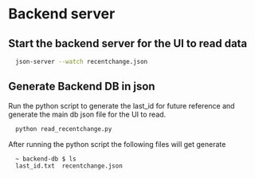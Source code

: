 # Backend server

## Start the backend server for the UI to read data

```bash
  json-server --watch recentchange.json
```

## Generate Backend DB in json
Run the python script to generate the last_id for future reference and generate the main db json file for the UI to read.

```bash
  python read_recentchange.py 
```
After running the python script the following files will get generate
```bash
  ~ backend-db $ ls
  last_id.txt  recentchange.json
```